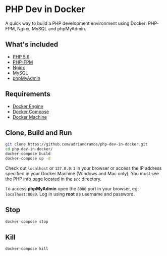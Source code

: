 # PHP Dev in Docker

A quick way to build a PHP development environment using Docker: PHP-FPM, Nginx, MySQL and phpMyAdmin.

## What's included

* [PHP 5.6](http://php.net/)
* [PHP-FPM](https://php-fpm.org/)
* [Nginx](https://www.nginx.com/)
* [MySQL](https://www.mysql.com/)
* [phpMyAdmin](https://www.phpmyadmin.net/)

## Requirements

* [Docker Engine](https://docs.docker.com/engine/installation/)
* [Docker Compose](https://docs.docker.com/compose/install/)
* [Docker Machine](https://docs.docker.com/machine/)

## Clone, Build and Run

```sh
git clone https://github.com/adrianoramos/php-dev-in-docker.git
cd php-dev-in-docker/
docker-compose build
docker-compose up -d
```

Check out `localhost` or `127.0.0.1` in your browser or access the IP address specified in your Docker Machine (Windows and Mac only). You must see the PHP info page located in the `src` directory. 

To access **phpMyAdmin** open the `8080` port in your browser, eg: `localhost:8080`. Log in using **root** as username and password.

## Stop

```sh
docker-compose stop
```

## Kill

```sh
docker-compose kill
```
